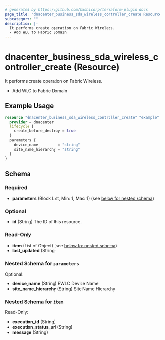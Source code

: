 ```yaml
---
# generated by https://github.com/hashicorp/terraform-plugin-docs
page_title: "dnacenter_business_sda_wireless_controller_create Resource - terraform-provider-dnacenter"
subcategory: ""
description: |-
  It performs create operation on Fabric Wireless.
  - Add WLC to Fabric Domain
---
```


# dnacenter_business_sda_wireless_controller_create (Resource)

It performs create operation on Fabric Wireless.
- Add WLC to Fabric Domain

## Example Usage

```terraform
resource "dnacenter_business_sda_wireless_controller_create" "example" {
  provider = dnacenter
  lifecycle {
    create_before_destroy = true
  }
  parameters {
    device_name         = "string"
    site_name_hierarchy = "string"
  }
}
```

<!-- schema generated by tfplugindocs -->
## Schema

### Required

- **parameters** (Block List, Min: 1, Max: 1) (see [below for nested schema](#nestedblock--parameters))

### Optional

- **id** (String) The ID of this resource.

### Read-Only

- **item** (List of Object) (see [below for nested schema](#nestedatt--item))
- **last_updated** (String)

<a id="nestedblock--parameters"></a>
### Nested Schema for `parameters`

Optional:

- **device_name** (String) EWLC Device Name
- **site_name_hierarchy** (String) Site Name Hierarchy


<a id="nestedatt--item"></a>
### Nested Schema for `item`

Read-Only:

- **execution_id** (String)
- **execution_status_url** (String)
- **message** (String)



